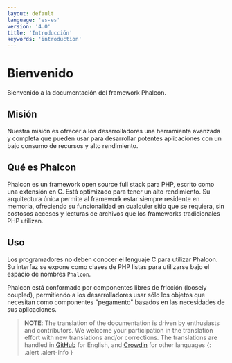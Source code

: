 ```yaml
---
layout: default
language: 'es-es'
version: '4.0'
title: 'Introducción'
keywords: 'introduction'
---
```


# Bienvenido

Bienvenido a la documentación del framework Phalcon.

## Misión

Nuestra misión es ofrecer a los desarrolladores una herramienta avanzada y completa que pueden usar para desarrollar potentes aplicaciones con un bajo consumo de recursos y alto rendimiento.

## Qué es Phalcon

Phalcon es un framework open source full stack para PHP, escrito como una extensión en C. Está optimizado para tener un alto rendimiento. Su arquitectura única permite al framework estar siempre residente en memoria, ofreciendo su funcionalidad en cualquier sitio que se requiera, sin costosos accesos y lecturas de archivos que los frameworks tradicionales PHP utilizan.

## Uso

Los programadores no deben conocer el lenguaje C para utilizar Phalcon. Su interfaz se expone como clases de PHP listas para utilizarse bajo el espacio de nombres `Phalcon`.

Phalcon está conformado por componentes libres de fricción (loosely coupled), permitiendo a los desarrolladores usar sólo los objetos que necesitan como componentes "pegamento" basados en las necesidades de sus aplicaciones.

> **NOTE**: The translation of the documentation is driven by enthusiasts and contributors. We welcome your participation in the translation effort with new translations and/or corrections. The translations are handled in [GitHub](https://github.com/phalcon/docs) for English, and [Crowdin](https://crowdin.com/project/phalcon-documentation) for other languages
{: .alert .alert-info }
